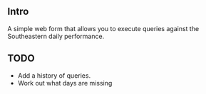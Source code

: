 ## Intro

A simple web form that allows you to execute queries against the Southeastern daily performance.

## TODO

* Add a history of queries.
* Work out what days are missing